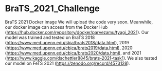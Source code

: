 # BraTS_2021_Challenge
BraTS 2021 Docker image 
We will upload the code very soon. Meanwhile, our docker image can access from the Docker Hub (https://hub.docker.com/repository/docker/parvezamu/tyagi_2021). 
Our model was trained and tested on BraTS 2018 (https://www.med.upenn.edu/sbia/brats2018/data.html), 2019 (https://www.med.upenn.edu/cbica/brats2019/data.html), 2020 (https://www.med.upenn.edu/cbica/brats2020/data.html), and 2021 (https://www.kaggle.com/dschettler8845/brats-2021-task1). We also tested our model on FeTS 2021 (https://zenodo.org/record/4573128).

